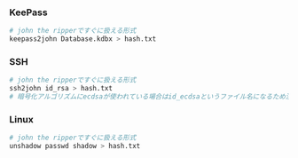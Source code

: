 ### KeePass
```sh
# john the ripperですぐに扱える形式
keepass2john Database.kdbx > hash.txt
```

### SSH
```sh
# john the ripperですぐに扱える形式
ssh2john id_rsa > hash.txt
# 暗号化アルゴリズムにecdsaが使われている場合はid_ecdsaというファイル名になるため注意
```

### Linux
```sh
# john the ripperですぐに扱える形式
unshadow passwd shadow > hash.txt
```